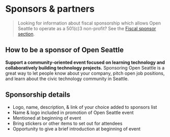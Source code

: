 # Sponsors & partners

> Looking for information about fiscal sponsorship which allows Open Seattle to operate as a 501(c)3 non-profit? See the [Fiscal sponsor section](/fiscal-sponsor).

## How to be a sponsor of Open Seattle

**Support a community-oriented event focused on learning technology and collaboratively building technology projects.** Sponsoring Open Seattle is a great way to let people know about your company, pitch open job positions, and learn about the civic technology community in Seattle. 

## Sponsorship details
- Logo, name, description, & link of your choice added to sponsors list
- Name & logo included in promotion of Open Seattle event
- Mentioned at beginning of event
- Bring stickers or other items to set out for attendees
- Opportunity to give a brief introduction at beginning of event

